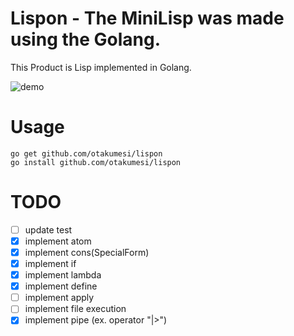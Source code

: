 # Lispon - The MiniLisp was made using the Golang.

This Product is Lisp implemented in Golang.

![demo](https://raw.githubusercontent.com/otakumesi/lispon/master/demo.gif "lisponDemo")

# Usage

```
go get github.com/otakumesi/lispon
go install github.com/otakumesi/lispon
```

# TODO
- [ ] update test
- [X] implement atom
- [X] implement cons(SpecialForm)
- [X] implement if
- [X] implement lambda
- [X] implement define
- [ ] implement apply
- [ ] implement file execution
- [X] implement pipe (ex. operator "|>")

